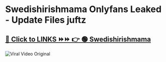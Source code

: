 
 # Swedishirishmama Onlyfans Leaked - Update Files juftz

## <h2><a href="https://clipsfans.com/Swedishirishmama&ref=git">🔗 Click to LINKS ⏩⏩ 👉 🟢 Swedishirishmama </a></h2>

<a href="https://clipsfans.com/Swedishirishmama&ref=git" rel="nofollow" data-target="animated-image.originalLink"><img src="https://i.ibb.co.com/xMMVF88/686577567.gif" alt="Viral Video Original" style="max-width: 100%; display: inline-block;" data-target="animated-image.originalImage"></a>

